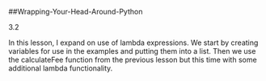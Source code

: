 ##Wrapping-Your-Head-Around-Python

3.2

In this lesson, I expand on use of lambda expressions. We start by creating variables for use in the examples and putting them into a list. Then we use the calculateFee function from the previous lesson but this time with some additional lambda functionality.